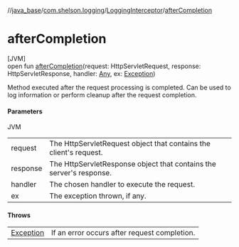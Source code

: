 //[java_base](../../../index.md)/[com.shelson.logging](../index.md)/[LoggingInterceptor](index.md)/[afterCompletion](after-completion.md)

# afterCompletion

[JVM]\
open fun [afterCompletion](after-completion.md)(request: HttpServletRequest, response: HttpServletResponse, handler: [Any](https://kotlinlang.org/api/latest/jvm/stdlib/kotlin/-any/index.html), ex: [Exception](https://docs.oracle.com/javase/8/docs/api/java/lang/Exception.html))

Method executed after the request processing is completed. Can be used to log information or perform cleanup after the request completion.

#### Parameters

JVM

| | |
|---|---|
| request | The HttpServletRequest object that contains the client's request. |
| response | The HttpServletResponse object that contains the server's response. |
| handler | The chosen handler to execute the request. |
| ex | The exception thrown, if any. |

#### Throws

| | |
|---|---|
| [Exception](https://docs.oracle.com/javase/8/docs/api/java/lang/Exception.html) | If an error occurs after request completion. |
